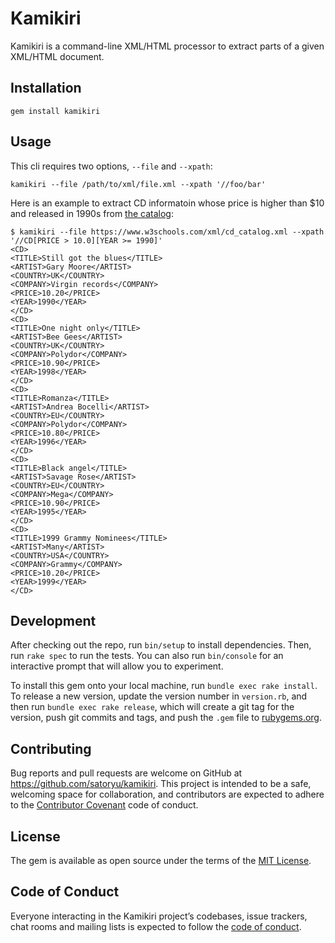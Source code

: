 # Kamikiri

Kamikiri is a command-line XML/HTML processor to extract parts of a given XML/HTML document.

## Installation

    gem install kamikiri

## Usage

This cli requires two options, `--file` and `--xpath`:

    kamikiri --file /path/to/xml/file.xml --xpath '//foo/bar'

Here is an example to extract CD informatoin whose price is higher than $10 and released in 1990s from [the catalog](https://www.w3schools.com/xml/cd_catalog.xml):

    $ kamikiri --file https://www.w3schools.com/xml/cd_catalog.xml --xpath '//CD[PRICE > 10.0][YEAR >= 1990]'
    <CD>
    <TITLE>Still got the blues</TITLE>
    <ARTIST>Gary Moore</ARTIST>
    <COUNTRY>UK</COUNTRY>
    <COMPANY>Virgin records</COMPANY>
    <PRICE>10.20</PRICE>
    <YEAR>1990</YEAR>
    </CD>
    <CD>
    <TITLE>One night only</TITLE>
    <ARTIST>Bee Gees</ARTIST>
    <COUNTRY>UK</COUNTRY>
    <COMPANY>Polydor</COMPANY>
    <PRICE>10.90</PRICE>
    <YEAR>1998</YEAR>
    </CD>
    <CD>
    <TITLE>Romanza</TITLE>
    <ARTIST>Andrea Bocelli</ARTIST>
    <COUNTRY>EU</COUNTRY>
    <COMPANY>Polydor</COMPANY>
    <PRICE>10.80</PRICE>
    <YEAR>1996</YEAR>
    </CD>
    <CD>
    <TITLE>Black angel</TITLE>
    <ARTIST>Savage Rose</ARTIST>
    <COUNTRY>EU</COUNTRY>
    <COMPANY>Mega</COMPANY>
    <PRICE>10.90</PRICE>
    <YEAR>1995</YEAR>
    </CD>
    <CD>
    <TITLE>1999 Grammy Nominees</TITLE>
    <ARTIST>Many</ARTIST>
    <COUNTRY>USA</COUNTRY>
    <COMPANY>Grammy</COMPANY>
    <PRICE>10.20</PRICE>
    <YEAR>1999</YEAR>
    </CD>


## Development

After checking out the repo, run `bin/setup` to install dependencies. Then, run `rake spec` to run the tests. You can also run `bin/console` for an interactive prompt that will allow you to experiment.

To install this gem onto your local machine, run `bundle exec rake install`. To release a new version, update the version number in `version.rb`, and then run `bundle exec rake release`, which will create a git tag for the version, push git commits and tags, and push the `.gem` file to [rubygems.org](https://rubygems.org).

## Contributing

Bug reports and pull requests are welcome on GitHub at https://github.com/satoryu/kamikiri. This project is intended to be a safe, welcoming space for collaboration, and contributors are expected to adhere to the [Contributor Covenant](http://contributor-covenant.org) code of conduct.

## License

The gem is available as open source under the terms of the [MIT License](https://opensource.org/licenses/MIT).

## Code of Conduct

Everyone interacting in the Kamikiri project’s codebases, issue trackers, chat rooms and mailing lists is expected to follow the [code of conduct](https://github.com/satoryu/kamikiri/blob/master/CODE_OF_CONDUCT.md).

